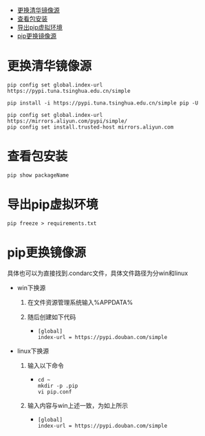 <!-- START doctoc generated TOC please keep comment here to allow auto update -->
<!-- DON'T EDIT THIS SECTION, INSTEAD RE-RUN doctoc TO UPDATE -->


- [更换清华镜像源](#%E6%9B%B4%E6%8D%A2%E6%B8%85%E5%8D%8E%E9%95%9C%E5%83%8F%E6%BA%90)
- [查看包安装](#%E6%9F%A5%E7%9C%8B%E5%8C%85%E5%AE%89%E8%A3%85)
- [导出pip虚拟环境](#%E5%AF%BC%E5%87%BApip%E8%99%9A%E6%8B%9F%E7%8E%AF%E5%A2%83)
- [pip更换镜像源](#pip%E6%9B%B4%E6%8D%A2%E9%95%9C%E5%83%8F%E6%BA%90)

<!-- END doctoc generated TOC please keep comment here to allow auto update -->

# 更换清华镜像源

```
pip config set global.index-url https://pypi.tuna.tsinghua.edu.cn/simple
```

```
pip install -i https://pypi.tuna.tsinghua.edu.cn/simple pip -U
```

```
pip config set global.index-url https://mirrors.aliyun.com/pypi/simple/
pip config set install.trusted-host mirrors.aliyun.com
```



# 查看包安装

```
pip show packageName
```

# 导出pip虚拟环境

```
pip freeze > requirements.txt
```

# pip更换镜像源

具体也可以为直接找到.condarc文件，具体文件路径为分win和linux

- win下换源

  1. 在文件资源管理系统输入%APPDATA%

  2. 随后创建如下代码

     - ```
       [global]
       index-url = https://pypi.douban.com/simple
       ```

- linux下换源

  1. 输入以下命令

     - ```
       cd ~
       mkdir -p .pip
       vi pip.conf
       ```

  2. 输入内容与win上述一致，为如上所示

     - ```
       [global]
       index-url = https://pypi.douban.com/simple
       ```
